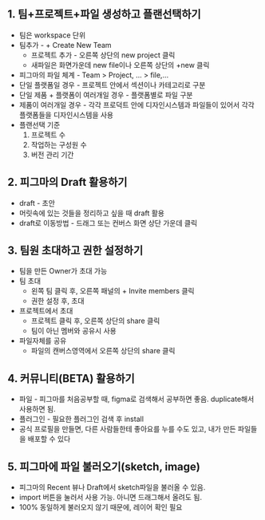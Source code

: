 ## 1. 팀+프로젝트+파일 생성하고 플랜선택하기
* 팀은 workspace 단위
* 팀추가 - + Create New Team
  * 프로젝트 추가 - 오른쪽 상단의 new project 클릭
  * 새파일은 화면가운데 new file이나 오른쪽 상단의 +new 클릭
* 피그마의 파일 체계 - Team > Project, ... > file,...
* 단일 플랫폼일 경우 - 프로젝트 안에서 섹션이나 카테고리로 구분
* 단일 제품 + 플랫폼이 여러개일 경우 - 플랫폼별로 파일 구분
* 제품이 여러개일 경우 - 각각 프로덕트 안에 디자인시스템과 파일들이 있어서 각각 플랫폼들을 디자인시스템을 사용
* 플랜선택 기준
  1. 프로젝트 수
  2. 작업하는 구성원 수
  3. 버전 관리 기간

## 2. 피그마의 Draft 활용하기
* draft - 초안
* 머릿속에 있는 것들을 정리하고 싶을 때 draft 활용
* draft로 이동방법 - 드래그 또는 컨버스 화면 상단 가운데 클릭

## 3. 팀원 초대하고 권한 설정하기
* 팀을 만든 Owner가 초대 가능
* 팀 초대
  * 왼쪽 팀 클릭 후, 오른쪽 패널의 + Invite members 클릭
  * 권한 설정 후, 초대
* 프로젝트에서 초대
  * 프로젝트 클릭 후, 오른쪽 상단의 share 클릭
  * 팀이 아닌 멤버와 공유시 사용
* 파일자체를 공유
  * 파일의 캔버스영역에서 오른쪽 상단의 share 클릭

## 4. 커뮤니티(BETA) 활용하기
* 파일 - 피그마를 처음공부할 때, figma로 검색해서 공부하면 좋음. duplicate해서 사용하면 됨.
* 플러그인 - 필요한 플러그인 검색 후 install
* 공식 프로필을 만들면, 다른 사람들한테 좋아요를 누를 수도 있고, 내가 만든 파일들을 배포할 수 있다

## 5. 피그마에 파일 불러오기(sketch, image)
* 피그마의 Recent 뷰나 Draft에서 sketch파일을 불러올 수 있음.
* import 버튼을 눌러서 사용 가능. 아니면 드래그해서 올려도 됨.
* 100% 동일하게 불러오지 않기 때문에, 레이어 확인 필요
